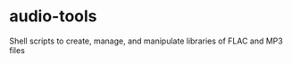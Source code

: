 audio-tools
===========

Shell scripts to create, manage, and manipulate libraries of FLAC and MP3 files